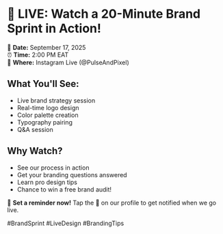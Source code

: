 # 🚀 LIVE: Watch a 20-Minute Brand Sprint in Action!

📅 **Date:** September 17, 2025  
⏰ **Time:** 2:00 PM EAT  
📍 **Where:** Instagram Live (@PulseAndPixel)

## What You'll See:
- Live brand strategy session
- Real-time logo design
- Color palette creation
- Typography pairing
- Q&A session

## Why Watch?
- See our process in action
- Get your branding questions answered
- Learn pro design tips
- Chance to win a free brand audit!

🔔 **Set a reminder now!** Tap the 🔔 on our profile to get notified when we go live.

#BrandSprint #LiveDesign #BrandingTips
